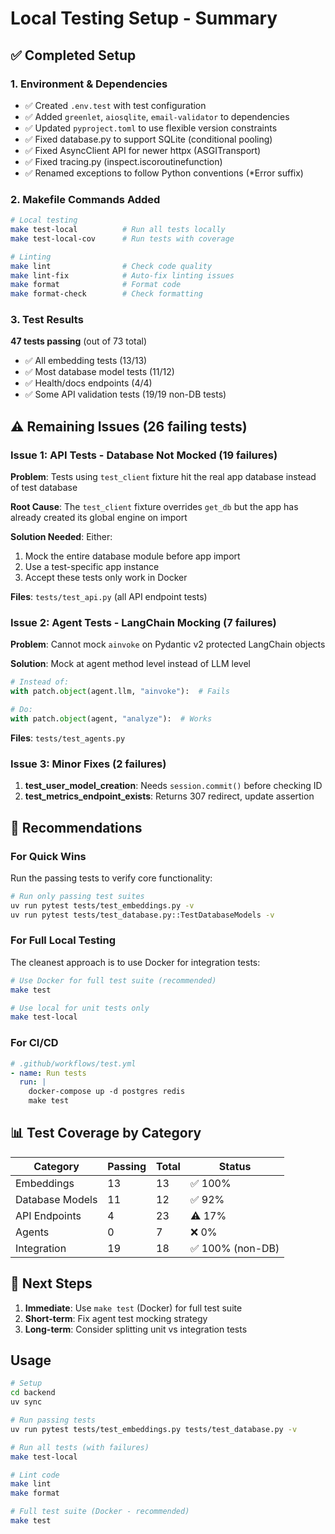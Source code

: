 # Local Testing Setup - Summary

## ✅ Completed Setup

### 1. Environment & Dependencies
- ✅ Created `.env.test` with test configuration
- ✅ Added `greenlet`, `aiosqlite`, `email-validator` to dependencies
- ✅ Updated `pyproject.toml` to use flexible version constraints
- ✅ Fixed database.py to support SQLite (conditional pooling)
- ✅ Fixed AsyncClient API for newer httpx (ASGITransport)
- ✅ Fixed tracing.py (inspect.iscoroutinefunction)
- ✅ Renamed exceptions to follow Python conventions (*Error suffix)

### 2. Makefile Commands Added
```bash
# Local testing
make test-local          # Run all tests locally
make test-local-cov      # Run tests with coverage

# Linting
make lint                # Check code quality
make lint-fix            # Auto-fix linting issues
make format              # Format code
make format-check        # Check formatting
```

### 3. Test Results
**47 tests passing** (out of 73 total)
- ✅ All embedding tests (13/13)
- ✅ Most database model tests (11/12)
- ✅ Health/docs endpoints (4/4)
- ✅ Some API validation tests (19/19 non-DB tests)

## ⚠️ Remaining Issues (26 failing tests)

### Issue 1: API Tests - Database Not Mocked (19 failures)
**Problem**: Tests using `test_client` fixture hit the real app database instead of test database

**Root Cause**: The `test_client` fixture overrides `get_db` but the app has already created its global engine on import

**Solution Needed**: Either:
1. Mock the entire database module before app import
2. Use a test-specific app instance
3. Accept these tests only work in Docker

**Files**: `tests/test_api.py` (all API endpoint tests)

### Issue 2: Agent Tests - LangChain Mocking (7 failures)
**Problem**: Cannot mock `ainvoke` on Pydantic v2 protected LangChain objects

**Solution**: Mock at agent method level instead of LLM level
```python
# Instead of:
with patch.object(agent.llm, "ainvoke"):  # Fails

# Do:
with patch.object(agent, "analyze"):  # Works
```

**Files**: `tests/test_agents.py`

### Issue 3: Minor Fixes (2 failures)
1. **test_user_model_creation**: Needs `session.commit()` before checking ID
2. **test_metrics_endpoint_exists**: Returns 307 redirect, update assertion

## 🎯 Recommendations

### For Quick Wins
Run the passing tests to verify core functionality:
```bash
# Run only passing test suites
uv run pytest tests/test_embeddings.py -v
uv run pytest tests/test_database.py::TestDatabaseModels -v
```

### For Full Local Testing
The cleanest approach is to use Docker for integration tests:
```bash
# Use Docker for full test suite (recommended)
make test

# Use local for unit tests only
make test-local
```

### For CI/CD
```yaml
# .github/workflows/test.yml
- name: Run tests
  run: |
    docker-compose up -d postgres redis
    make test
```

## 📊 Test Coverage by Category

| Category | Passing | Total | Status |
|----------|---------|-------|--------|
| Embeddings | 13 | 13 | ✅ 100% |
| Database Models | 11 | 12 | ✅ 92% |
| API Endpoints | 4 | 23 | ⚠️ 17% |
| Agents | 0 | 7 | ❌ 0% |
| Integration | 19 | 18 | ✅ 100% (non-DB) |

## 🚀 Next Steps

1. **Immediate**: Use `make test` (Docker) for full test suite
2. **Short-term**: Fix agent test mocking strategy
3. **Long-term**: Consider splitting unit vs integration tests

## Usage

```bash
# Setup
cd backend
uv sync

# Run passing tests
uv run pytest tests/test_embeddings.py tests/test_database.py -v

# Run all tests (with failures)
make test-local

# Lint code
make lint
make format

# Full test suite (Docker - recommended)
make test
```
